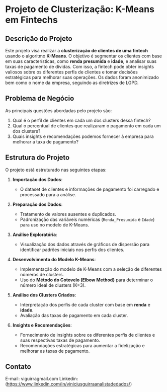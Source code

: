 # Projeto de Clusterização: K-Means em Fintechs

## Descrição do Projeto

Este projeto visa realizar a **clusterização de clientes de uma fintech** usando o algoritmo **K-Means**. O objetivo é segmentar os clientes com base em suas características, como **renda presumida** e **idade**, 
e analisar suas taxas de pagamento de dívidas. Com isso, a fintech pode obter insights valiosos sobre os diferentes perfis de clientes e tomar decisões estratégicas para melhorar suas operações.
Os dados foram anonimizado bem como o nome da empresa, seguindo as diretrizes de LGPD.
## Problema de Negócio

As principais questões abordadas pelo projeto são:

1. Qual é o perfil de clientes em cada um dos clusters dessa fintech?
2. Qual o percentual de clientes que realizaram o pagamento em cada um dos clusters?
3. Quais insights e recomendações podemos fornecer à empresa para melhorar a taxa de pagamento?

## Estrutura do Projeto

O projeto está estruturado nas seguintes etapas:

1. **Importação dos Dados**:
   - O dataset de clientes e informações de pagamento foi carregado e processado para a análise.
   
2. **Preparação dos Dados**:
   - Tratamento de valores ausentes e duplicados.
   - Padronização das variáveis numéricas (`Renda_Presumida` e `Idade`) para uso no modelo de K-Means.

3. **Análise Exploratória**:
   - Visualização dos dados através de gráficos de dispersão para identificar padrões iniciais nos perfis dos clientes.

4. **Desenvolvimento do Modelo K-Means**:
   - Implementação do modelo de K-Means com a seleção de diferentes números de clusters.
   - Uso do **Método do Cotovelo (Elbow Method)** para determinar o número ideal de clusters (K=3).

5. **Análise dos Clusters Criados**:
   - Interpretação dos perfis de cada cluster com base em **renda** e **idade**.
   - Avaliação das taxas de pagamento em cada cluster.

6. **Insights e Recomendações**:
   - Fornecimento de insights sobre os diferentes perfis de clientes e suas respectivas taxas de pagamento.
   - Recomendações estratégicas para aumentar a fidelização e melhorar as taxas de pagamento.

## Contato

E-mail: viguirragmail.com
Linkedin: (https://www.linkedin.com/in/viniciusguirraanalistadedados/)
